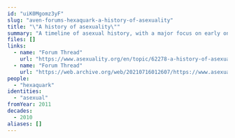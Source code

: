```yaml
---
id: "uiK0Mgomz3yF"
slug: "aven-forums-hexaquark-a-history-of-asexuality"
title: "\"A history of asexuality\""
summary: "A timeline of asexual history, with a major focus on early online asexual communities"
files: []
links:
  - name: "Forum Thread"
    url: "https://www.asexuality.org/en/topic/62278-a-history-of-asexuality"
  - name: "Forum Thread"
    url: "https://web.archive.org/web/20210716012607/https://www.asexuality.org/en/topic/62278-a-history-of-asexuality/"
people:
  - "hexaquark"
identities:
  - "asexual"
fromYear: 2011
decades:
  - 2010
aliases: []
---
```

